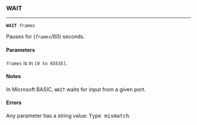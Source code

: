 ### WAIT
***
<code><b>WAIT</b> <var>frames</var></code>

Pauses for (_`frames`_/60) seconds.

#### Parameters
_`frames`_ is in `[0 to 65535]`.

#### Notes
In Microsoft BASIC, `WAIT` waits for input from a given port.

#### Errors
Any parameter has a string value: <samp>Type mismatch</samp>.
